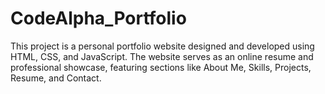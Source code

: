 # CodeAlpha_Portfolio
This project is a personal portfolio website designed and developed using HTML, CSS, and JavaScript. The website serves as an online resume and professional showcase, featuring sections like About Me, Skills, Projects, Resume, and Contact.
